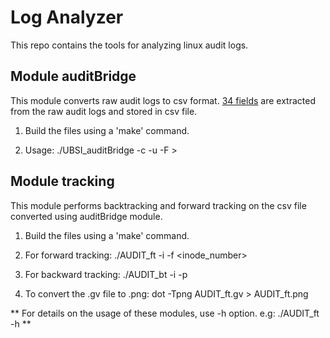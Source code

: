 # Log Analyzer

This repo contains the tools for analyzing linux audit logs.

## Module auditBridge 

This module converts raw audit logs to csv format. [34 fields](auditBridge/README_CSV.txt) are extracted from the raw audit logs and stored in csv file.

1. Build the files using a 'make' command.

2. Usage: ./UBSI_auditBridge -c -u -F <audit log file>  >  <output csv file>

## Module tracking

This module performs backtracking and forward tracking on the csv file converted using auditBridge module.

1. Build the files using a 'make' command.

2. For forward tracking: ./AUDIT_ft -i <csv file> -f <inode_number>

3. For backward tracking: ./AUDIT_bt -i <csv file> -p <pid>

4. To convert the .gv file to .png: dot -Tpng AUDIT_ft.gv > AUDIT_ft.png

** For details on the usage of these modules, use -h option. e.g: ./AUDIT_ft -h **